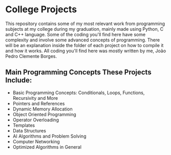 # College Projects
This repository contains some of my most relevant work from programming subjects at my college during my graduation, mainly made using Python, C and C++ language. Some of the coding you'll find here have some complexity and involve some advanced concepts of programming. There will be an explanation inside the folder of each project on how to compile it and how it works. All coding you'll find here was mostly written by me, João Pedro Clemente Borges.

## Main Programming Concepts These Projects Include:
- Basic Programming Concepts: Conditionals, Loops, Functions, Recursivity and More
- Pointers and References
- Dynamic Memory Allocation
- Object Oriented Programming
- Operator Overloading
- Templates
- Data Structures
- AI Algorithms and Problem Solving
- Computer Networking
- Optimized Algorithms in General
